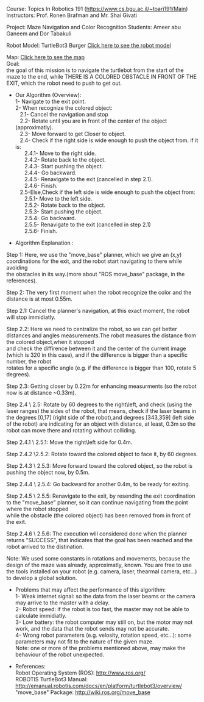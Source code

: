 
Course: Topics In Robotics 191 (https://www.cs.bgu.ac.il/~toari191/Main)
        Instructors: Prof. Ronen Brafman and Mr. Shai Givati


Project: Maze Navigation and Color Recognition
         Students: Ameer abu Ganeem and Dor Tabakuli


Robot Model: TurtleBot3 Burger
[Click here to see the robot model](AdditionalFiles/robot.png)

Map:
[Click here to see the map](AdditionalFiles/map.png)  
Goal:  
the goal of this mission is to navigate the turtlebot from the start of the maze to the end, while THERE IS A COLORED OBSTACLE IN FRONT OF THE EXIT, which the robot need to push to get out.  

- Our Algorithm (Overview):  
1- Navigate to the exit point.  
2- When recognize the colored object:  
    &nbsp;&nbsp;&nbsp;2.1- Cancel the navigation and stop  
    &nbsp;&nbsp;&nbsp;2.2- Rotate until you are in front of the center of the object (approximatly).  
    &nbsp;&nbsp;&nbsp;2.3- Move forward to get Closer to object.  
    &nbsp;&nbsp;&nbsp;2.4- Check if the right side is wide enough to push the object from. if it is:  
    &nbsp;&nbsp;&nbsp;&nbsp;&nbsp;&nbsp;2.4.1- Move to the right side.  
    &nbsp;&nbsp;&nbsp;&nbsp;&nbsp;&nbsp;2.4.2- Rotate back to the object.  
    &nbsp;&nbsp;&nbsp;&nbsp;&nbsp;&nbsp;2.4.3- Start pushing the object.  
    &nbsp;&nbsp;&nbsp;&nbsp;&nbsp;&nbsp;2.4.4- Go backward.  
    &nbsp;&nbsp;&nbsp;&nbsp;&nbsp;&nbsp;2.4.5- Renavigate to the exit (cancelled in step 2.1).  
    &nbsp;&nbsp;&nbsp;&nbsp;&nbsp;&nbsp;2.4.6- Finish.  
    &nbsp;&nbsp;&nbsp;2.5-Else,Check if the left side is wide enough to push the object from:  
    &nbsp;&nbsp;&nbsp;&nbsp;&nbsp;&nbsp;2.5.1- Move to the left side.  
    &nbsp;&nbsp;&nbsp;&nbsp;&nbsp;&nbsp;2.5.2- Rotate back to the object.  
    &nbsp;&nbsp;&nbsp;&nbsp;&nbsp;&nbsp;2.5.3- Start pushing the object.  
    &nbsp;&nbsp;&nbsp;&nbsp;&nbsp;&nbsp;2.5.4- Go backward.  
    &nbsp;&nbsp;&nbsp;&nbsp;&nbsp;&nbsp;2.5.5- Renavigate to the exit (cancelled in step 2.1)  
    &nbsp;&nbsp;&nbsp;&nbsp;&nbsp;&nbsp;2.5.6- Finish.  


- Algorithm Explanation :  

Step 1: Here, we use the "move_base" planner, which we give an (x,y) coordinations for the exit, and the robot start navigating to there while avoiding  
        the obstacles in its way.(more about "ROS move_base" package, in the references).  
  
Step 2: The very first moment when the robot recognize the color and the distance is at most 0.55m.  
  
Step 2.1: Cancel the planner's navigation, at this exact moment, the robot will stop immidiatly.  
  
Step 2.2: Here we need to centralize the robot, so we can get better distances and angles measurements.The robot measures the distance from the colored object,when it stopped  
          and check the diffirence between it and the center of the current image (which is 320 in this case), and if the difference is bigger than a specific number, the robot  
          rotates for a specific angle (e.g. if the difference is bigger than 100, rotate 5 degrees).  
  
Step 2.3: Getting closer by 0.22m for enhancing measurments (so the robot now is at distance ~0.33m).  
 
Step 2.4 \ 2.5: Rotate by 60 degrees to the right\left, and check (using the laser ranges) the sides of the robot, that means, check if the laser beams in the degrees [0,17] (right side of                  the robot),and degrees [343,359] (left side of the robot) are indicating for an object with distance, at least, 0.3m so the robot can move there and rotating without                        colliding.  
  
Step 2.4.1 \ 2.5.1: Move the right\left side for 0.4m.  
  
Step 2.4.2 \2.5.2: Rotate toward the colored object to face it, by 60 degrees.  
  
Step 2.4.3 \ 2.5.3: Move forward toward the colored object, so the robot is pushing the object now, by 0.5m.  
  
Step 2.4.4 \ 2.5.4: Go backward for another 0.4m, to be ready for exiting.  
  
Step 2.4.5 \ 2.5.5: Renavigate to the exit, by resending the exit coordination to the "move_base" planner, so it can continue navigating from the point where the robot stopped  
                    while the obstacle (the colored object) has been removed from in front of the exit.  
  
Step 2.4.6 \ 2.5.6: The execution will considered done when the planner returns "SUCCESS", that indicates that the goal has been reached and the robot arrived to the distination.  
  
  
Note: We used some constants in rotations and movements, because the design of the maze was already, approximatly, known. You are free to use the tools installed on your robot (e.g. camera,        laser, thearmal camera, etc...) to develop a global solution.  
  
- Problems that may affect the performance of this algorithm:  
    1- Weak internet signal: so the data from the laser beams or the camera may arrive to the master with a delay.  
    2- Robot speed: if the robot is too fast, the master may not be able to calculate immidiatly.  
    3- Low battery: the robot computer may still on, but the motor may not work, and the data that the robot sends may not be accurate.  
    4- Wrong robot parameters (e.g. velosity, rotation speed, etc...): some parameters may not fit to the nature of the given maze.  
  Note: one or more of the problems mentioned above, may make the behaviour of the robot unexpected.  
  
  
- References:  
    Robot Operating System (ROS): http://www.ros.org/   
    ROBOTIS TurtleBot3 Manual: http://emanual.robotis.com/docs/en/platform/turtlebot3/overview/  
    "move_base" Package: http://wiki.ros.org/move_base  